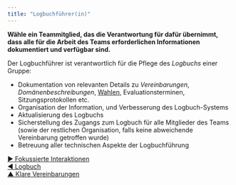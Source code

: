 ```yaml
---
title: "Logbuchführer(in)"
---
```



**Wähle ein Teammitglied, das die Verantwortung für dafür übernimmt, dass alle für die Arbeit des Teams erforderlichen Informationen dokumentiert und verfügbar sind.**

Der Logbuchführer ist verantwortlich für die Pflege des <dfn data-info="Logbuch: Ein (digitales) System zur Speicherung aller für die Organisation relevanten Informationen.">Logbuchs</dfn> einer Gruppe:

- Dokumentation von relevanten Details zu <dfn data-info="Vereinbarung: Eine (gemeinsam) beschlossene Richtlinie, oder ein Prozess oder Protokoll, um den Wertfluss in der Organisation zu gestalten.">Vereinbarungen</dfn>, <dfn data-info="Domäne: Ein eigener Arbeits-, Einfluss-  und Entscheidungsbereich innerhalb einer Organisation.">Domänenbeschreibungen</dfn>, [Wahlen](role-selection.html), Evaluationsterminen, Sitzungsprotokollen etc.
- Organisation der Information, und Verbesserung des Logbuch-Systems
- Aktualisierung des Logbuchs
- Sicherstellung des Zugangs zum Logbuch für alle Mitglieder des Teams (sowie der restlichen Organisation, falls keine abweichende Vereinbarung getroffen wurde)
- Betreuung aller technischen Aspekte der Logbuchführung

[&#9654; Fokussierte Interaktionen](focused-interactions.html)<br/>[&#9664; Logbuch](logbook.html)<br/>[&#9650; Klare Vereinbarungen](defining-agreements.html)


